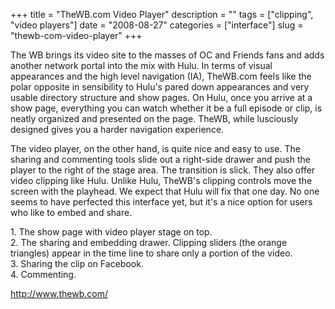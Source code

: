 +++
title = "TheWB.com Video Player"
description = ""
tags = ["clipping", "video players"]
date = "2008-08-27"
categories = ["interface"]
slug = "thewb-com-video-player"
+++


<p>The WB brings its video site to the masses of OC and Friends fans and adds another network portal into the mix with Hulu. In terms of visual appearances and the high level navigation (IA), TheWB.com feels like the polar opposite in sensibility to Hulu's pared down appearances and very usable directory structure and show pages. On Hulu, once you arrive at a show page, everything you can watch whether it be a full episode or clip, is neatly organized and presented on the page. TheWB, while lusciously designed gives you a harder navigation experience. </p>
<p>The video player, on the other hand, is quite nice and easy to use. The sharing and commenting tools slide out a right-side drawer and push the player to the right of the stage area. The transition is slick. They also offer video clipping like Hulu. Unlike Hulu, TheWB's clipping controls move the screen with the playhead. We expect that Hulu will fix that one day. No one seems to have perfected this interface yet, but it's a nice option for users who like to embed and share.</p>
<div id="screens-full" class="clear"><div class="caption">1. The show page with video player stage on top.</div><div class="fullimg clear"><a href="/media/interface/thewb-1.png" class="group" rel="group" title="1. The show page with video player stage on top."><img src="/media/interface/thewb-1.png" alt="" class="img-responsive"></a></div></div><div id="screens-full" class="clear"><div class="caption">2. The sharing and embedding drawer. Clipping sliders (the orange triangles) appear in the time line to share only a portion of the video.</div><div class="fullimg clear"><a href="/media/interface/thewb-2.png" class="group" rel="group" title="2. The sharing and embedding drawer. Clipping sliders (the orange triangles) appear in the time line..."><img src="/media/interface/thewb-2.png" alt="" class="img-responsive"></a></div></div><div id="screens-full" class="clear"><div class="caption">3. Sharing the clip on Facebook.</div><div class="fullimg clear"><a href="/media/interface/thewb-3.png" class="group" rel="group" title="3. Sharing the clip on Facebook."><img src="/media/interface/thewb-3.png" alt="" class="img-responsive"></a></div></div><div id="screens-full" class="clear"><div class="caption">4. Commenting.</div><div class="fullimg clear"><a href="/media/interface/thewb-4.png" class="group" rel="group" title="4. Commenting."><img src="/media/interface/thewb-4.png" alt="" class="img-responsive"></a></div></div>        
<p><a href="http://www.thewb.com/">http://www.thewb.com/</a></p>

